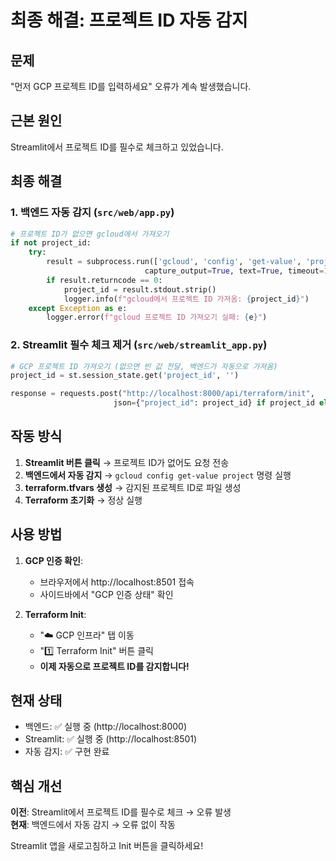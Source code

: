 # 최종 해결: 프로젝트 ID 자동 감지

## 문제
"먼저 GCP 프로젝트 ID를 입력하세요" 오류가 계속 발생했습니다.

## 근본 원인
Streamlit에서 프로젝트 ID를 필수로 체크하고 있었습니다.

## 최종 해결

### 1. 백엔드 자동 감지 (`src/web/app.py`)
```python
# 프로젝트 ID가 없으면 gcloud에서 가져오기
if not project_id:
    try:
        result = subprocess.run(['gcloud', 'config', 'get-value', 'project'], 
                              capture_output=True, text=True, timeout=10)
        if result.returncode == 0:
            project_id = result.stdout.strip()
            logger.info(f"gcloud에서 프로젝트 ID 가져옴: {project_id}")
    except Exception as e:
        logger.error(f"gcloud 프로젝트 ID 가져오기 실패: {e}")
```

### 2. Streamlit 필수 체크 제거 (`src/web/streamlit_app.py`)
```python
# GCP 프로젝트 ID 가져오기 (없으면 빈 값 전달, 백엔드가 자동으로 가져옴)
project_id = st.session_state.get('project_id', '')

response = requests.post("http://localhost:8000/api/terraform/init", 
                       json={"project_id": project_id} if project_id else {}, timeout=180)
```

## 작동 방식

1. **Streamlit 버튼 클릭** → 프로젝트 ID가 없어도 요청 전송
2. **백엔드에서 자동 감지** → `gcloud config get-value project` 명령 실행
3. **terraform.tfvars 생성** → 감지된 프로젝트 ID로 파일 생성
4. **Terraform 초기화** → 정상 실행

## 사용 방법

1. **GCP 인증 확인**:
   - 브라우저에서 http://localhost:8501 접속
   - 사이드바에서 "GCP 인증 상태" 확인

2. **Terraform Init**:
   - "☁️ GCP 인프라" 탭 이동
   - "1️⃣ Terraform Init" 버튼 클릭
   - **이제 자동으로 프로젝트 ID를 감지합니다!**

## 현재 상태

- 백엔드: ✅ 실행 중 (http://localhost:8000)
- Streamlit: ✅ 실행 중 (http://localhost:8501)
- 자동 감지: ✅ 구현 완료

## 핵심 개선

**이전**: Streamlit에서 프로젝트 ID를 필수로 체크 → 오류 발생  
**현재**: 백엔드에서 자동 감지 → 오류 없이 작동

Streamlit 앱을 새로고침하고 Init 버튼을 클릭하세요!
